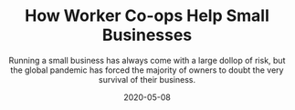 ---
title: How Worker Co-ops Help Small Businesses
image: https://s1.ibtimes.com/sites/www.ibtimes.com/files/styles/lg/public/2020/05/08/office-workers.jpeg
subtitle: Running a small business has always come with a large dollop of risk, but the global pandemic has forced the majority of owners to doubt the very survival of their business.
link: https://www.ibtimes.com/how-worker-co-ops-help-small-businesses-2973034
date: 2020-05-08
---
